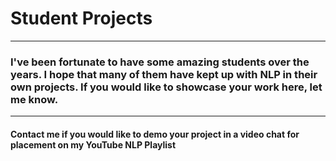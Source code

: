 # Student Projects
---

### I've been fortunate to have some amazing students over the years. I hope that many of them have kept up with NLP in their own projects. If you would like to showcase your work here, let me know.
---
#### Contact me if you would like to demo your project in a video chat for placement on my YouTube NLP Playlist
